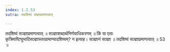 ```yaml
---
index: 1.2.53
sutra: तदशिष्यं संज्ञाप्रमाणत्वात्

---
```

 तदशिष्यं सञ्ज्ञाप्रमाणत्वात् ॥ सञ्ज्ञाशब्दार्थनिर्णयाधिकरणम् ॥ किं या एताः कृत्रिमाष्टिघुभादिसञ्ज्ञास्तत्प्रामाण्यादशिष्यम्? न इत्याह। सञ्ज्ञानं सञ्ज्ञा ॥ तदशिष्यं सञ्ज्ञाप्रमाणत्वात् ॥ 53 ॥ 